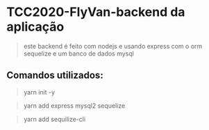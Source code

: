 # TCC2020-FlyVan-backend da aplicação

> este backend é feito com nodejs e usando express com o orm sequelize e um banco de dados mysql

## Comandos utilizados:

> yarn init -y

> yarn add express mysql2 sequelize

> yarn add sequilize-cli
